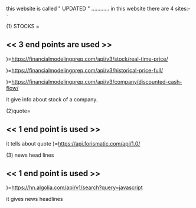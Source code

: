 this website is called "   UPDATED  " ............
 in this website there are 4 sites:--

(1) STOCKS =

<< 3 end points are used >>
--------------------
)=https://financialmodelingprep.com/api/v3/stock/real-time-price/

)=https://financialmodelingprep.com/api/v3/historical-price-full/

)=https://financialmodelingprep.com/api/v3/company/discounted-cash-flow/

it give info about stock of a company.











(2)quote=
 
 << 1 end point is used >>
-------------------
it tells about quote 
)=https://api.forismatic.com/api/1.0/












(3) news head lines


<< 1 end point is used >>
--------------------
)=https://hn.algolia.com/api/v1/search?query=javascript

it gives news headlines

